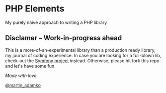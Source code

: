 PHP Elements
============

My purely naive approach to writing a PHP library

Disclamer – Work-in-progress ahead
----------------------------------

This is a more-of-an-experimental library than a production ready library, my journal of coding experience.
In case you are looking for a full-blown lib, check-out the [Symfony project](http://symfony.com) instead.
Otherwise, please hit fork this repo and let's have some fun.

*Made with love*

[@martin_adamko](http://twitter.com/martin_adamko)
